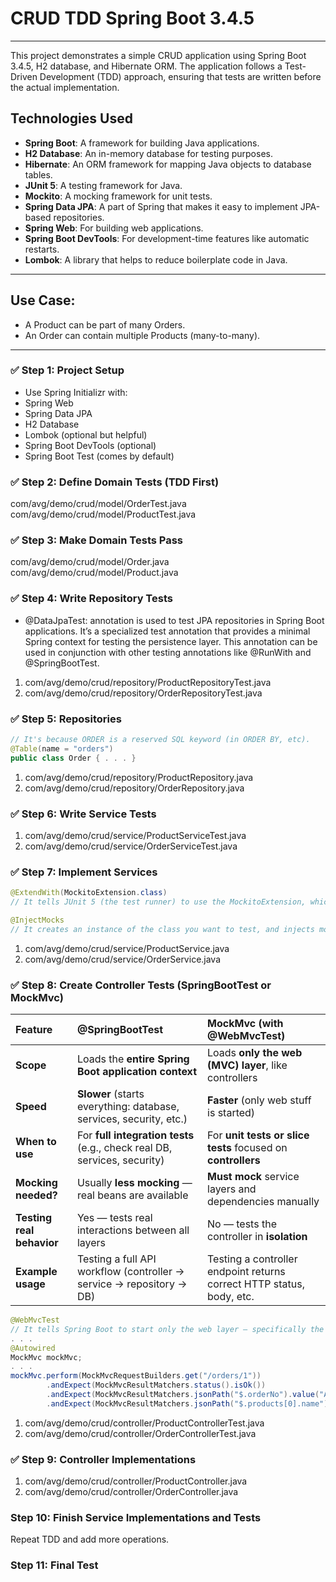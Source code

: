 # CRUD TDD Spring Boot 3.4.5
---

This project demonstrates a simple CRUD application using Spring Boot 3.4.5, H2 database, and Hibernate ORM. The application follows a Test-Driven Development (TDD) approach, ensuring that tests are written before the actual implementation.
## Technologies Used
- **Spring Boot**: A framework for building Java applications.
- **H2 Database**: An in-memory database for testing purposes.
- **Hibernate**: An ORM framework for mapping Java objects to database tables.
- **JUnit 5**: A testing framework for Java.
- **Mockito**: A mocking framework for unit tests.
- **Spring Data JPA**: A part of Spring that makes it easy to implement JPA-based repositories.
- **Spring Web**: For building web applications.
- **Spring Boot DevTools**: For development-time features like automatic restarts.
- **Lombok**: A library that helps to reduce boilerplate code in Java.

---

Use Case:
---
* A Product can be part of many Orders.
* An Order can contain multiple Products (many-to-many).

---

### ✅ Step 1: Project Setup
* Use Spring Initializr with:
* Spring Web
* Spring Data JPA
* H2 Database
* Lombok (optional but helpful)
* Spring Boot DevTools (optional)
* Spring Boot Test (comes by default)

### ✅ Step 2: Define Domain Tests (TDD First)
com/avg/demo/crud/model/OrderTest.java
com/avg/demo/crud/model/ProductTest.java

### ✅ Step 3: Make Domain Tests Pass
com/avg/demo/crud/model/Order.java
com/avg/demo/crud/model/Product.java

### ✅ Step 4: Write Repository Tests
- @DataJpaTest: annotation is used to test JPA repositories in Spring Boot applications. It’s a specialized test annotation that provides a minimal Spring context for testing the persistence layer. This annotation can be used in conjunction with other testing annotations like @RunWith and @SpringBootTest.

1. com/avg/demo/crud/repository/ProductRepositoryTest.java
2. com/avg/demo/crud/repository/OrderRepositoryTest.java

### ✅ Step 5: Repositories
```java
// It's because ORDER is a reserved SQL keyword (in ORDER BY, etc).
@Table(name = "orders")
public class Order { . . . }
```
1. com/avg/demo/crud/repository/ProductRepository.java
2. com/avg/demo/crud/repository/OrderRepository.java

### ✅ Step 6: Write Service Tests
1. com/avg/demo/crud/service/ProductServiceTest.java
2. com/avg/demo/crud/service/OrderServiceTest.java

### ✅ Step 7: Implement Services
```java
@ExtendWith(MockitoExtension.class) 
// It tells JUnit 5 (the test runner) to use the MockitoExtension, which enables Mockito's features like automatic mock initialization.

@InjectMocks 
// It creates an instance of the class you want to test, and injects mocks (created by @Mock) into it automatically.
```
1. com/avg/demo/crud/service/ProductService.java
2. com/avg/demo/crud/service/OrderService.java


### ✅ Step 8: Create Controller Tests (SpringBootTest or MockMvc)

| Feature | @SpringBootTest | MockMvc (with @WebMvcTest) |
|:---|:---|:---|
| **Scope** | Loads the **entire Spring Boot application context** | Loads **only the web (MVC) layer**, like controllers |
| **Speed** | **Slower** (starts everything: database, services, security, etc.) | **Faster** (only web stuff is started) |
| **When to use** | For **full integration tests** (e.g., check real DB, services, security) | For **unit tests or slice tests** focused on **controllers** |
| **Mocking needed?** | Usually **less mocking** — real beans are available | **Must mock** service layers and dependencies manually |
| **Testing real behavior** | Yes — tests real interactions between all layers | No — tests the controller in **isolation** |
| **Example usage** | Testing a full API workflow (controller → service → repository → DB) | Testing a controller endpoint returns correct HTTP status, body, etc. |

```java
@WebMvcTest
// It tells Spring Boot to start only the web layer — specifically the Spring MVC components like controllers, filters, etc
. . .
@Autowired
MockMvc mockMvc;
. . .
mockMvc.perform(MockMvcRequestBuilders.get("/orders/1"))
        .andExpect(MockMvcResultMatchers.status().isOk())
        .andExpect(MockMvcResultMatchers.jsonPath("$.orderNo").value("ABC-123"))
        .andExpect(MockMvcResultMatchers.jsonPath("$.products[0].name").value("ProductTestName"));

```
1. com/avg/demo/crud/controller/ProductControllerTest.java
2. com/avg/demo/crud/controller/OrderControllerTest.java

### ✅ Step 9: Controller Implementations

1. com/avg/demo/crud/controller/ProductController.java
2. com/avg/demo/crud/controller/OrderController.java

### Step 10: Finish Service Implementations and Tests
Repeat TDD and add more operations.

### Step 11: Final Test
